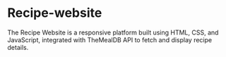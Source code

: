 # Recipe-website
The Recipe Website is a responsive platform built using HTML, CSS, and JavaScript, integrated with TheMealDB API to fetch and display recipe details.  
